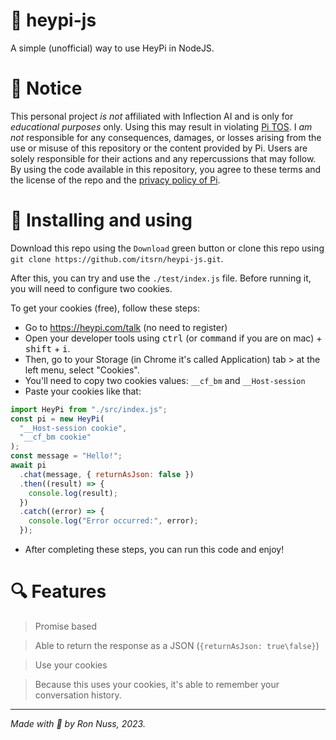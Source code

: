 # 🍰 heypi-js
A simple (unofficial) way to use HeyPi in NodeJS.

# 📑 Notice
This personal project *is not* affiliated with Inflection AI and is only for *educational purposes* only. Using this may result in violating [Pi TOS](https://heypi.com/policy#terms).
I *am not* responsible for any consequences, damages, or losses arising from the use or misuse of this repository or the content provided by Pi. Users are solely responsible for their actions and any repercussions that may follow. By using the code available in this repository, you agree to these terms and the license of the repo and the [privacy policy of Pi](https://heypi.com/policy#privacy).

# 📩 Installing and using
Download this repo using the `Download` green button or clone this repo using `git clone https://github.com/itsrn/heypi-js.git`.

After this, you can try and use the `./test/index.js` file. Before running it, you will need to configure two cookies.

To get your cookies (free), follow these steps:
- Go to https://heypi.com/talk (no need to register)
- Open your developer tools using <kbd>ctrl</kbd> (or <kbd>command</kbd> if you are on mac) + <kbd>shift</kbd> + <kbd>i</kbd>.
- Then, go to your Storage (in Chrome it's called Application) tab > at the left menu, select "Cookies".
- You'll need to copy two cookies values: `__cf_bm` and `__Host-session`
- Paste your cookies like that:
```js
import HeyPi from "./src/index.js";
const pi = new HeyPi(
  "__Host-session cookie",
  "__cf_bm cookie"
);
const message = "Hello!";
await pi
  .chat(message, { returnAsJson: false })
  .then((result) => {
    console.log(result);
  })
  .catch((error) => {
    console.log("Error occurred:", error);
  });
```
- After completing these steps, you can run this code and enjoy!

# 🔍 Features
>  Promise based

> Able to return the response as a JSON (`{returnAsJson: true\false}`)

> Use your cookies

> Because this uses your cookies, it's able to remember your conversation history.

----------------------------------
*Made with 🧆 by Ron Nuss, 2023.*
